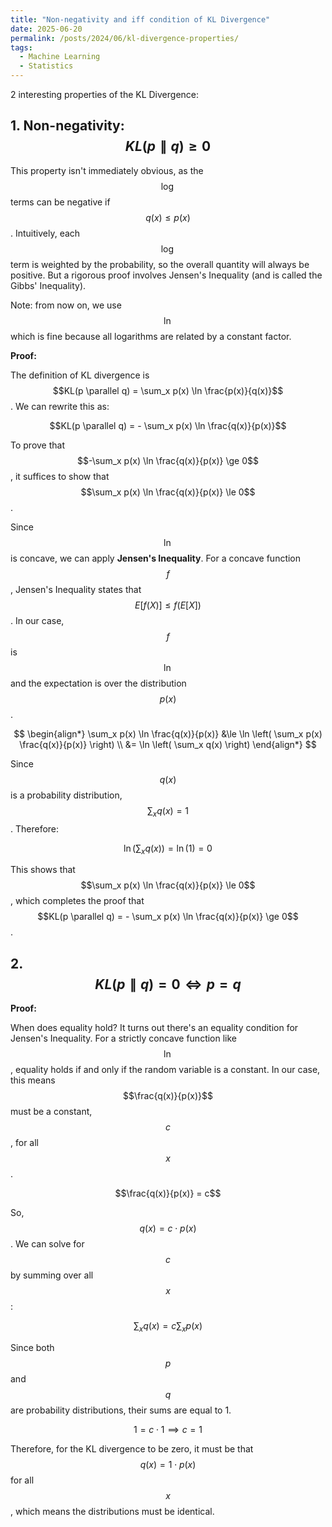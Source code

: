 ```yaml
---
title: "Non-negativity and iff condition of KL Divergence"
date: 2025-06-20
permalink: /posts/2024/06/kl-divergence-properties/
tags:
  - Machine Learning
  - Statistics
---
```


2 interesting properties of the KL Divergence:

## 1. Non-negativity: $$KL(p \parallel q) \ge 0$$

This property isn't immediately obvious, as the $$\log$$ terms can be negative if $$q(x) \leq p(x)$$. Intuitively, each $$\log$$ term is weighted by the probability, so the overall quantity will always be positive. But a rigorous proof involves Jensen's Inequality (and is called the Gibbs' Inequality).

Note: from now on, we use $$\ln$$ which is fine because all logarithms are related by a constant factor.

**Proof:**

The definition of KL divergence is $$KL(p \parallel q) = \sum_x p(x) \ln \frac{p(x)}{q(x)}$$. We can rewrite this as:

$$KL(p \parallel q) = - \sum_x p(x) \ln \frac{q(x)}{p(x)}$$

To prove that $$-\sum_x p(x) \ln \frac{q(x)}{p(x)} \ge 0$$, it suffices to show that $$\sum_x p(x) \ln \frac{q(x)}{p(x)} \le 0$$.

Since $$\ln$$ is concave, we can apply **Jensen's Inequality**. For a concave function $$f$$, Jensen's Inequality states that $$E[f(X)] \le f(E[X])$$. In our case, $$f$$ is $$\ln$$ and the expectation is over the distribution $$p(x)$$.

$$
\begin{align*}
\sum_x p(x) \ln \frac{q(x)}{p(x)} &\le \ln \left( \sum_x p(x) \frac{q(x)}{p(x)} \right) \\
&= \ln \left( \sum_x q(x) \right)
\end{align*}
$$

Since $$q(x)$$ is a probability distribution, $$\sum_x q(x) = 1$$. Therefore:

$$\ln \left( \sum_x q(x) \right) = \ln(1) = 0$$

This shows that $$\sum_x p(x) \ln \frac{q(x)}{p(x)} \le 0$$, which completes the proof that $$KL(p \parallel q) = - \sum_x p(x) \ln \frac{q(x)}{p(x)} \ge 0$$.

## 2. $$KL(p \parallel q) = 0 \iff p=q$$

**Proof:**

When does equality hold? It turns out there's an equality condition for Jensen's Inequality. For a strictly concave function like $$\ln$$, equality holds if and only if the random variable is a constant. In our case, this means $$\frac{q(x)}{p(x)}$$ must be a constant, $$c$$, for all $$x$$.

$$\frac{q(x)}{p(x)} = c$$

So, $$q(x) = c \cdot p(x)$$. We can solve for $$c$$ by summing over all $$x$$:

$$\sum_x q(x) = c \sum_x p(x)$$

Since both $$p$$ and $$q$$ are probability distributions, their sums are equal to 1.

$$1 = c \cdot 1 \implies c = 1$$

Therefore, for the KL divergence to be zero, it must be that $$q(x) = 1 \cdot p(x)$$ for all $$x$$, which means the distributions must be identical.
